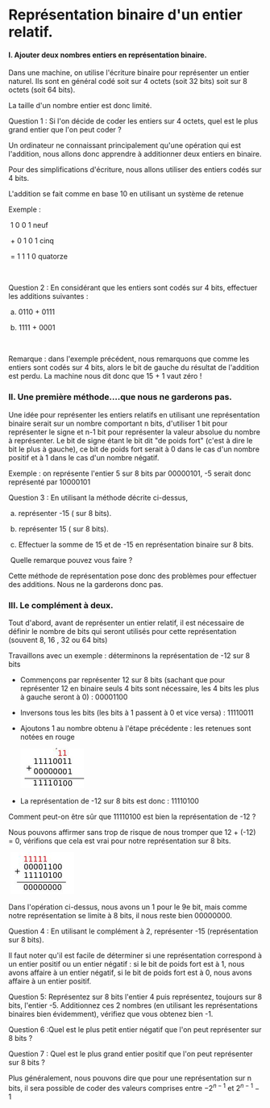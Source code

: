 # Représentation binaire d'un entier relatif. 

#### I. Ajouter deux nombres entiers en représentation binaire.

Dans une machine, on utilise l'écriture binaire pour représenter un entier naturel. Ils sont en 	général codé soit sur 4 octets (soit 32 bits) soit sur 8 octets (soit 64 bits). 

La taille d'un nombre entier est donc limité.

Question 1 : Si l'on décide de coder les entiers sur 4 octets, quel est le plus grand entier que 	l'on peut coder ?



Un ordinateur ne connaissant principalement qu'une opération qui est l'addition, nous allons donc apprendre à additionner deux entiers en binaire. 



Pour des simplifications d'écriture, nous allons utiliser des entiers codés sur 4 bits. 

L'addition se fait comme en base 10 en utilisant un système de retenue	

Exemple :

​		    1  0 0 1             neuf

​	       +   0  1 0 1             cinq

​                =  1  1 1 0	quatorze

​	

Question  2 : En considérant que les entiers sont codés sur 4 bits, effectuer les additions suivantes :

​	a. 0110 + 0111

​	b. 1111 + 0001

​	

Remarque : dans l'exemple précédent, nous remarquons que comme les entiers sont codés sur 4 bits, alors le bit de gauche du résultat de l'addition est perdu. La machine nous dit donc que 15 + 1 vaut zéro !



### II. Une première méthode....que nous ne garderons pas.

Une idée pour représenter les entiers relatifs  en utilisant une représentation binaire  serait  sur un nombre comportant n bits, d'utiliser 1 bit pour représenter le signe et n-1 bit pour représenter la valeur absolue du nombre à représenter. Le bit de signe étant le bit dit "de poids fort" (c'est à dire le bit le plus à gauche), ce bit de poids fort serait à 0 dans le cas d'un nombre positif et à 1 dans le cas d'un nombre négatif. 

Exemple : on représente l'entier 5 sur 8 bits par 00000101, -5 serait donc représenté par 10000101

Question 3 : En utilisant la méthode décrite ci-dessus,

​	a. représenter -15 ( sur 8 bits). 

​	b. représenter 15 ( sur 8 bits). 

​	c. Effectuer  la somme de 15 et de -15 en représentation binaire sur 8 bits. 

​	Quelle remarque pouvez vous faire ? 



Cette méthode de représentation pose donc des problèmes pour effectuer des additions. Nous ne la garderons donc pas.

### III. Le complément à deux. 

Tout d'abord, avant de représenter un entier relatif, il est nécessaire de définir le nombre de bits qui seront utilisés pour cette représentation (souvent 8, 16 , 32 ou 64 bits)

Travaillons avec un exemple : déterminons la représentation de -12 sur 8 bits

- Commençons par représenter 12 sur 8 bits (sachant que pour représenter 12 en binaire seuls 4 bits sont nécessaire, les 4 bits les plus à gauche seront à 0) : 00001100

- Inversons tous les bits (les bits à 1 passent à 0 et vice versa) : 11110011

- Ajoutons 1 au nombre obtenu à l'étape précédente : les retenues sont notées en rouge

  ![](/RepresentationsDonnees/IMG/complement_a_2.jpg)

-  La représentation de -12 sur 8 bits est donc : 11110100

Comment peut-on être sûr que 11110100 est bien la représentation de -12 ?

Nous pouvons affirmer sans trop de risque de nous tromper que 12 + (-12) = 0, vérifions que cela est vrai pour notre représentation sur 8 bits.

​	![](/RepresentationsDonnees/IMG/somme_12.jpg)





Dans l'opération ci-dessus, nous avons un 1 pour le 9e bit, mais comme notre représentation se limite à 8 bits, il nous reste bien 00000000.

Question  4 : En utilisant le complément à 2, représenter -15 (représentation sur 8 bits). 



Il faut noter qu'il est facile de déterminer si une représentation correspond à un entier positif ou un entier négatif : si le bit de poids fort est à 1, nous avons affaire à un entier négatif, si le bit de poids fort est à 0, nous avons affaire à un entier positif.

Question  5: Représentez sur 8 bits l'entier 4 puis représentez, toujours sur 8 bits, l'entier -5. 	Additionnez ces 2 nombres (en utilisant les représentations binaires bien évidemment), 	vérifiez que vous obtenez bien -1.

Question  6 :Quel est le plus petit entier négatif que l'on peut représenter sur 8 bits ?

Question  7 : Quel est le plus grand entier positif que l'on peut représenter sur 8 bits ?



Plus généralement, nous pouvons dire que pour une représentation sur n bits, il sera possible de coder des valeurs comprises entre  $-2^{n-1}$ et $2^{n-1}-1$



####   



​	
